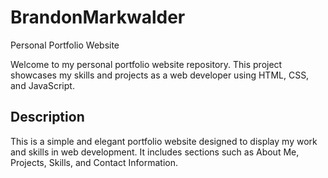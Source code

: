 # BrandonMarkwalder

Personal Portfolio Website

Welcome to my personal portfolio website repository. This project showcases my skills and projects as a web developer using HTML, CSS, and JavaScript.

## Description

This is a simple and elegant portfolio website designed to display my work and skills in web development. It includes sections such as About Me, Projects, Skills, and Contact Information.
